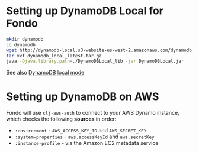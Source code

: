# Setting up DynamoDB Local for Fondo

```bash
mkdir dynamodb
cd dynamodb
wget http://dynamodb-local.s3-website-us-west-2.amazonaws.com/dynamodb_local_latest.tar.gz
tar xvf dynamodb_local_latest.tar.gz
java -Djava.library.path=./DynamoDBLocal_lib -jar DynamoDBLocal.jar
```

See also [DynamoDB local mode][1]

[1]: https://aws.amazon.com/blogs/aws/dynamodb-local-for-desktop-development/

# Setting up DynamoDB on AWS

Fondo will use `clj-aws-auth` to connect to your AWS Dynamo instance, which checks the following __sources__ in order:

* `:environment`       - `AWS_ACCESS_KEY_ID` and `AWS_SECRET_KEY`
* `:system-properties` - `aws.accessKeyId` and `aws.secretKey`
* `:instance-profile`  - via the Amazon EC2 metadata service
